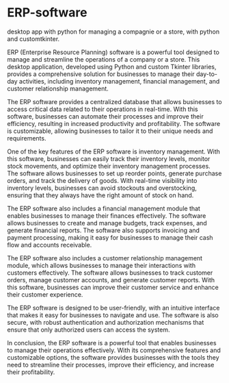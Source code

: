 # ERP-software
desktop app with python for managing a compagnie or a store, with python and customtkinter.

ERP (Enterprise Resource Planning) software is a powerful tool designed to manage and streamline the operations of a company or a store. 
This desktop application, developed using Python and custom Tkinter libraries, provides a comprehensive solution for businesses to manage 
their day-to-day activities, including inventory management, financial management, and customer relationship management.

The ERP software provides a centralized database that allows businesses to access critical data related to their operations in real-time. 
With this software, businesses can automate their processes and improve their efficiency, resulting in increased productivity and profitability. 
The software is customizable, allowing businesses to tailor it to their unique needs and requirements.

One of the key features of the ERP software is inventory management. With this software, businesses can easily track their inventory levels, 
monitor stock movements, and optimize their inventory management processes. The software allows businesses to set up reorder points, generate 
purchase orders, and track the delivery of goods. With real-time visibility into inventory levels, businesses can avoid stockouts and overstocking, 
ensuring that they always have the right amount of stock on hand.

The ERP software also includes a financial management module that enables businesses to manage their finances effectively. The software allows 
businesses to create and manage budgets, track expenses, and generate financial reports. The software also supports invoicing and payment processing, 
making it easy for businesses to manage their cash flow and accounts receivable.

The ERP software also includes a customer relationship management module, which allows businesses to manage their interactions with customers effectively. 
The software allows businesses to track customer orders, manage customer accounts, and generate customer reports. With this software, businesses can improve 
their customer service and enhance their customer experience.

The ERP software is designed to be user-friendly, with an intuitive interface that makes it easy for businesses to navigate and use. 
The software is also secure, with robust authentication and authorization mechanisms that ensure that only authorized users can access the system.

In conclusion, the ERP software is a powerful tool that enables businesses to manage their operations effectively. 
With its comprehensive features and customizable options, the software provides businesses with the tools they need 
to streamline their processes, improve their efficiency, and increase their profitability.
